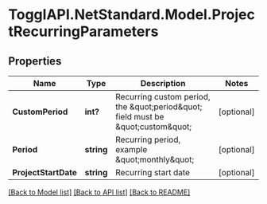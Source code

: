 # TogglAPI.NetStandard.Model.ProjectRecurringParameters
## Properties

Name | Type | Description | Notes
------------ | ------------- | ------------- | -------------
**CustomPeriod** | **int?** | Recurring custom period, the \&quot;period\&quot; field must be \&quot;custom\&quot; | [optional] 
**Period** | **string** | Recurring period, example \&quot;monthly\&quot; | [optional] 
**ProjectStartDate** | **string** | Recurring start date | [optional] 

[[Back to Model list]](../README.md#documentation-for-models) [[Back to API list]](../README.md#documentation-for-api-endpoints) [[Back to README]](../README.md)

